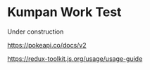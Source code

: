 # Kumpan Work Test

Under construction

https://pokeapi.co/docs/v2

https://redux-toolkit.js.org/usage/usage-guide

